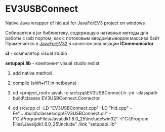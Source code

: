 # EV3USBConnect

Native Java wrapper of hid api for JavaForEV3 project on windows

Собирается в jar библиотеку, содержащую нативные методы для работы с usb портом, как с потоковым вводом\выводом массива байт
Применяется в [JavaForEV32](https://github.com/megavice1753/JavaForEV32) в качестве реализации **ICommunicator**

**cl** - компилятор visual studio

**setupapi.lib** - компонент visual studio redist

1. add native method

2. compile (shift+f11 in netbeans)

3. cd <project_root> javah -o src\cpp\EV3USBConnect.h -jni -classpath build\classes EV3USBConnect.Connector
4. cd src\cpp cl -LD "EV3USBConnect.cpp" -LD "hid.cpp" -Fe"..\..\build\classes\cpp\EV3USBConnect.dll" -I"C:\ProgramFiles\Java\jdk1.8.0_25\include\win32" -I"C:\Program Files\Java\jdk1.8.0_25\include" /link "setupapi.lib"

